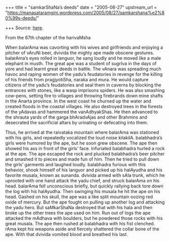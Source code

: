 +++
title = "samkarShaNa’s deeds"
date = "2005-08-27"
upstream_url = "https://manasataramgini.wordpress.com/2005/08/27/samkarshana%e2%80%99s-deeds/"

+++
Source: [here](https://manasataramgini.wordpress.com/2005/08/27/samkarshana%e2%80%99s-deeds/).

From the 67th chapter of the harivaMsha

When balarAma was cavorting with his wives and girlfriends and enjoying
a pitcher of vAruNi beer, dvivida the mighty ape made obscene gestures.
balarAma’s eyes rolled in languor, he sang loudly and he moved like a
male elephant in musth. The great ape was a student of sugrIva in the
days of yore and had learnt great deeds in battle. The vAnara was
spreading much havoc and raping women of the yadu’s feudatories in
revenge for the killing of his friends from pragjyotiSha, naraka and
mura. He would capture citizens of the yadu’s feudatories and seal them
in caverns by blocking the entrances with stones, like a wasp imprisons
spiders. He was also smashing cow-pens, setting fire to villages and
throwing firebrands down mine shafts in the Anarta province. In the west
coast he churned up the water and created floods in the coastal
villages. He also destroyed trees in the forests of the yAdavas and
hammered the vanAdhyakShas. He then advanced to the shrauta yards of the
garga bhAradvAjas and other Brahmins and desecrated the sacrificial
altars by urinating or defecating into them.

Thus, he arrived at the raivataka mountain where balarAma was stationed
with his girls, and repeatedly vocalized the loud noise kilakilA.
balabhadra’s girls were humored by the ape, but he soon grew obscene.
The ape then showed his ass in front of the girls’ face. Infuriated
balabhadra hurled a rock at the ape. The ape escaped the rock and
plucked balabhadra’s beer pitcher and smashed it to pieces and made fun
of him. Then he tried to pull down the girls’ garments and laughed
loudly. balabhadra furious with this behavior, shook himself of his
languor and picked up his halAyudha and his favorite musala, known as
sunanda. dvivida armed with sAla trunk, which he uprooted with one hand
attack the yadu chief, and struck balarAma on his head. balarAma fell
unconscious briefly, but quickly rallying back tore down the log with
his halAyudha. Then swinging his musala he hit the ape on his head.
Gashed on his skull, the ape was a like split mountain oozing red oxide
of mercury. But the ape fought on pulling up another log and attacking
the yadu hero. But saMkarShaNa destroyed that with his hala and then
broke up the other trees the ape used on him. Run out of logs the ape
attacked the mAdhava with boulders, but he powdered those rocks with his
great musala. The ape then rushed at balabhadra with his fist clenched.
rAma kept his weapons aside and fiercely shattered the collar bone of
the ape. With that dvivida vomited blood and breathed his last.


